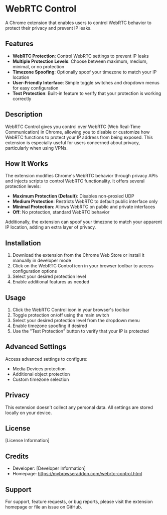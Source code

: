 # WebRTC Control

A Chrome extension that enables users to control WebRTC behavior to protect their privacy and prevent IP leaks.

## Features

- **WebRTC Protection**: Control WebRTC settings to prevent IP leaks
- **Multiple Protection Levels**: Choose between maximum, medium, minimal, or no protection
- **Timezone Spoofing**: Optionally spoof your timezone to match your IP location
- **User-Friendly Interface**: Simple toggle switches and dropdown menus for easy configuration
- **Test Protection**: Built-in feature to verify that your protection is working correctly

## Description

WebRTC Control gives you control over WebRTC (Web Real-Time Communication) in Chrome, allowing you to disable or customize how WebRTC functions to protect your IP address from being exposed. This extension is especially useful for users concerned about privacy, particularly when using VPNs.

## How It Works

The extension modifies Chrome's WebRTC behavior through privacy APIs and injects scripts to control WebRTC functionality. It offers several protection levels:

- **Maximum Protection (Default)**: Disables non-proxied UDP
- **Medium Protection**: Restricts WebRTC to default public interface only
- **Minimal Protection**: Allows WebRTC on public and private interfaces
- **Off**: No protection, standard WebRTC behavior

Additionally, the extension can spoof your timezone to match your apparent IP location, adding an extra layer of privacy.

## Installation

1. Download the extension from the Chrome Web Store or install it manually in developer mode
2. Click on the WebRTC Control icon in your browser toolbar to access configuration options
3. Select your desired protection level
4. Enable additional features as needed

## Usage

1. Click the WebRTC Control icon in your browser's toolbar
2. Toggle protection on/off using the main switch
3. Select your desired protection level from the dropdown menu
4. Enable timezone spoofing if desired
5. Use the "Test Protection" button to verify that your IP is protected

## Advanced Settings

Access advanced settings to configure:
- Media Devices protection
- Additional object protection
- Custom timezone selection

## Privacy

This extension doesn't collect any personal data. All settings are stored locally on your device.

## License

[License Information]

## Credits

- Developer: [Developer Information]
- Homepage: https://mybrowseraddon.com/webrtc-control.html

## Support

For support, feature requests, or bug reports, please visit the extension homepage or file an issue on GitHub.
